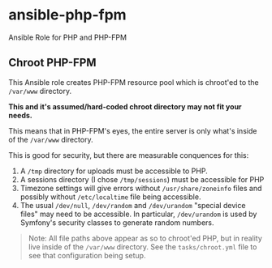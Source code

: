 ansible-php-fpm
===============

Ansible Role for PHP and PHP-FPM

## Chroot PHP-FPM

This Ansible role creates PHP-FPM resource pool which is chroot'ed to the `/var/www` directory. 

**This and it's assumed/hard-coded chroot directory may not fit your needs.**

This means that in PHP-FPM's eyes, the entire server is only what's inside of the `/var/www` directory.

This is good for security, but there are measurable conquences for this:

1. A `/tmp` directory for uploads must be accessible to PHP.
2. A sessions directory (I chose `/tmp/sessions`) must be accessible for PHP
3. Timezone settings will give errors without `/usr/share/zoneinfo` files and possibly without `/etc/localtime` file being accessible.
4. The usual `/dev/null`, `/dev/random` and `/dev/urandom` "special device files" may need to be accessible. In particular, `/dev/urandom` is used by Symfony's security classes to generate random numbers.

<!-- -->

> Note: All file paths above appear as so to chroot'ed PHP, but in reality live inside of the `/var/www` directory. See the `tasks/chroot.yml` file to see that configuration being setup.

